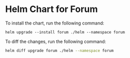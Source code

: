 # Helm Chart for Forum

To install the chart, run the following command:
```shell
helm upgrade --install forum ./helm --namespace forum
```

To diff the changes, run the following command:
```bash
helm diff upgrade forum ./helm --namespace forum
```